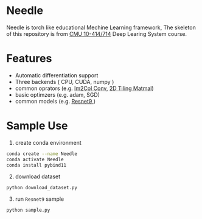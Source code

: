 # Needle
Needle is torch like educational Mechine Learning framework, The skeleton of this repository is from [CMU 10-414/714](https://dlsyscourse.org/) Deep Learing System course.

# Features
- Automatic differentiation support
- Three backends ( CPU, CUDA, numpy )
- common oprators (e.g. [Im2Col Conv](https://github.com/Nicooo-Wang/Needle/blob/343deaa73e357fcb9e1b23b4be3ba898f3c705ba/python/needle/ops/ops_mathematic.py#L513), [2D Tiling Matmal](https://github.com/Nicooo-Wang/Needle/blob/343deaa73e357fcb9e1b23b4be3ba898f3c705ba/src/ndarray_backend_cuda.cu#L548))
- basic optimzers (e.g. adam, SGD)
- common models (e.g. [ Resnet9 ](https://github.com/Nicooo-Wang/Needle/blob/343deaa73e357fcb9e1b23b4be3ba898f3c705ba/sample.py#L14))

# Sample Use
1. create conda environment
```bash
conda create --name Needle
conda activate Needle
conda install pybind11
```
2. download dataset
```
python download_dataset.py
```
3. run `Resnet9` sample
```
python sample.py
```
